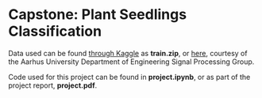# Capstone: Plant Seedlings Classification

Data used can be found [through Kaggle](https://www.kaggle.com/c/plant-seedlings-classification/data) as **train.zip**,
or [here](https://vision.eng.au.dk/plant-seedlings-dataset/), courtesy of the Aarhus University Department of Engineering
Signal Processing Group.

Code used for this project can be found in **project.ipynb**, or as part of the project report, **project.pdf**.
